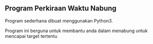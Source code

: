 Program Perkiraan Waktu Nabung
----------------------------------------
Program sederhana dibuat menggunakan Python3.

Program ini berguna untuk membantu anda dalam menabung untuk mencapai target tertentu
